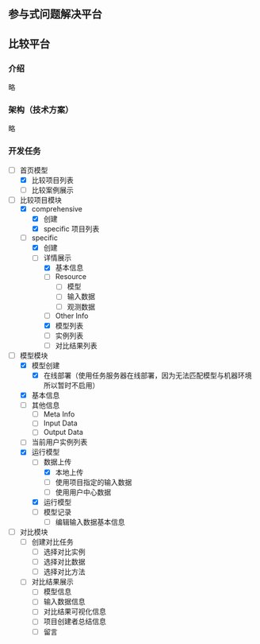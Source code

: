 ## 参与式问题解决平台

## 比较平台
### 介绍
略
### 架构（技术方案）
略
### 开发任务
- [ ] 首页模型
  - [x] 比较项目列表
  - [ ] 比较案例展示
- [ ] 比较项目模块
  - [x] comprehensive
    - [x] 创建
    - [x] specific 项目列表
  - [ ] specific
    - [x] 创建
    - [ ] 详情展示
      - [x] 基本信息
      - [ ] Resource
        - [ ] 模型
        - [ ] 输入数据
        - [ ] 观测数据
      - [ ] Other Info
      - [x] 模型列表
      - [ ] 实例列表
      - [ ] 对比结果列表
- [ ] 模型模块
  - [x] 模型创建
    - [x] 在线部署（使用任务服务器在线部署，因为无法匹配模型与机器环境所以暂时不启用）
  - [x] 基本信息
  - [ ] 其他信息
    - [ ] Meta Info
    - [ ] Input Data
    - [ ] Output Data
  - [ ] 当前用户实例列表
  - [x] 运行模型
    - [ ] 数据上传
      - [x] 本地上传
      - [ ] 使用项目指定的输入数据
      - [ ] 使用用户中心数据
    - [x] 运行模型
    - [ ] 模型记录
      - [ ] 编辑输入数据基本信息
- [ ] 对比模块
  - [ ] 创建对比任务
    - [ ] 选择对比实例
    - [ ] 选择对比数据
    - [ ] 选择对比方法
  - [ ] 对比结果展示
    - [ ] 模型信息
    - [ ] 输入数据信息
    - [ ] 对比结果可视化信息
    - [ ] 项目创建者总结信息
    - [ ] 留言
